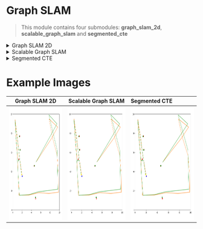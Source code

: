 # Graph SLAM

> This module contains four submodules: **graph_slam_2d**, **scalable_graph_slam** and **segmented_cte**

<details>
    <summary>Graph SLAM 2D</summary>

## Graph SLAM 2D

This module applies the Graph SLAM algorithm, which locates the Robot and 
the landmarks at the same time, thus being able to localize itself while creating a map. 

The image below shows the real position of both the robot and the landmarks, together with the positions 
estimated by the Graph SLAM algorithm. The true position of the landmarks are shown as red dots, the true position 
position of the robot is shown as a blue dot, the estimate positions for the landmarks are shown as green dots, 
and the estimate position of the robot is shown as a yellow dot. Finally, the real trajectory followed by the 
robot is shown in orange, and the estimated trajectory of the robot is shown in green.

<img src="../doc_images/slam/graph_slam.png" alt="drawing" width="600" height="600"/>

</details>

<details>
    <summary>Scalable Graph SLAM</summary>

## Scalable Graph SLAM

This module applies the Scalable Graph SLAM algorithm, which works in the same way as the Graph SLAM algorithm, 
but works with an Omega matrix which only needs to store the localization of the landmarks and the last position 
of the robot, instead of storing the position of the landmarks and the position of every state visited by the robot. 

The image below shows the real position of both the robot and the landmarks, together with the positions 
estimated by the Graph SLAM algorithm. The true position of the landmarks are shown as red dots, the true position 
position of the robot is shown as a blue dot, the estimate positions for the landmarks are shown as green dots, 
and the estimate position of the robot is shown as a yellow dot. Finally, the real trajectory followed by the 
robot is shown in orange. As the Graph SLAM only stores the robot's last state, it is not possible to plot 
the estimate trajectory of the robot from the SLAM algorithm's output.

<img src="../doc_images/slam/scalable_graph_slam_gslam.png" alt="drawing" width="400" height="400"/> <img src="../doc_images/slam/scalable_graph_slam.png" alt="drawing" width="400" height="400"/>

</details>

<details>
    <summary>Segmented CTE</summary>

## Segmented CTE

This module creates an autonomous navigation system for the robot, following these steps:
1. Plan the optimal path to the goal state using A* algorithm.
2. Smooth the optimal path.
3. Initialize the real Robot, and the Particle Filter of 100 particles with the same position and orientation as the real robot, 
and same steering, distance and measurement noise.
4. The robot's steering angle on each timestep is given by a PID Controller which tries to minimize 
the crosstrack error, which is the distance from the robot to the closest point of the smoothed path. The distance 
from the robot to the track is measured considering the position estimated by the Particle Filter.
5. After the motion is applied, measurements are taken from the robot's new positions, and the particles of the 
Particle Filter are resampled.

In the following image the path followed by the Robot is shown in green, and the smoothed optimal path is shown in red.

<img src="../doc_images/slam/segmented_cte.png" alt="drawing" width="600" height="600"/>

</details>

# Example Images

|                                              Graph SLAM 2D                                                |                                               Scalable Graph SLAM                                   | Segmented CTE                                                                            |
|:---------------------------------------------------------------------------------------------------------:|:---------------------------------------------------------------------------------------------------:|:-----------------------------------------------------------------------------------------|
|          <img src="../doc_images/slam/graph_slam.png" alt="drawing" width="400" height="300"/>            |        <img src="../doc_images/slam/graph_slam.png" alt="drawing" width="400" height="300"/>        | <img src="../doc_images/slam/graph_slam.png" alt="drawing" width="400" height="300"/>    |


